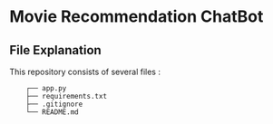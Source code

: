 # Movie Recommendation ChatBot

## File Explanation
This repository consists of several files :
```
    ┌── app.py
    ├── requirements.txt
    ├── .gitignore
    └── README.md
```
